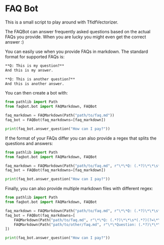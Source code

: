 # FAQ Bot
This is a small script to play around with TfidfVectorizer.

The FAQBot can answer frequently asked questions based on the actual FAQs you provide.
When you are lucky you might even get the correct answer :)

You can easily use when you provide FAQs in markdown. 
The standard format for supported FAQs is:

```markdown
**Q: This is my question?**
And this is my answer.

**Q: This is another question?**
And this is another answer.
```

You can then create a bot with:
```python
from pathlib import Path
from faqbot.bot import FAQMarkdown, FAQBot

faq_markdown = FAQMarkdown(Path("path/to/faq.md"))
faq_bot = FAQBot(faq_markdowns=[faq_markdown])

print(faq_bot.answer_question("How can I pay?"))
```

If the format of your FAQs differ you can also provide a regex that splits the questions and answers:
```python
from pathlib import Path
from faqbot.bot import FAQMarkdown, FAQBot

faq_markdown = FAQMarkdown(Path("path/to/faq.md", r"\*\*Q: (.*?)\*\*\s*(.*?)(?=\*\*Q:|\Z)"))
faq_bot = FAQBot(faq_markdowns=[faq_markdown])

print(faq_bot.answer_question("How can I pay?"))
```

Finally, you can also provide multiple markdown files with different regex:
```python
from pathlib import Path
from faqbot.bot import FAQMarkdown, FAQBot

faq_markdown = FAQMarkdown(Path("path/to/faq.md", r"\*\*Q: (.*?)\*\*\s*(.*?)(?=\*\*Q:|\Z)"))
faq_bot = FAQBot(faq_markdowns=[
    FAQMarkdown(Path("path/to/faq.md", r"\*\*Q: (.*?)\*\*\s*(.*?)(?=\*\*Q:|\Z)")),
    FAQMarkdown(Path("path/to/other/faq.md", r"\*\*Question: (.*?)\*\*\s*(.*?)(?=\*\*Q:|\Z)"))
])

print(faq_bot.answer_question("How can I pay?"))
```